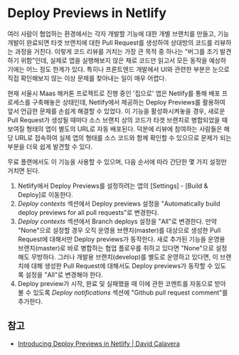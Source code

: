 # Deploy Previews in Netlify

여러 사람이 협업하는 환경에서는 각자 개발할 기능에 대한 개별 브랜치를 만들고, 기능 개발이 완료되면 타겟 브랜치에 대한 Pull Request를 생성하여 상대방의 코드를 리뷰하는 과정을 거친다. 이렇게 코드 리뷰를 거치는 가장 큰 목적 중 하나는 "버그를 조기 발견하기 위함"인데, 실제로 앱을 실행해보지 않은 채로 코드만 읽고서 모든 동작을 예상하기에는 어느 정도 한계가 있다. 특히나 프론트엔드 개발에서 UI와 관련한 부분은 눈으로 직접 확인해보지 않는 이상 문제를 찾아내는 일이 매우 어렵다.

현재 서울시 Maas 해커톤 프로젝트로 진행 중인 '집으로' 앱은 Netlify를 통해 배포 프로세스를 구축해놓은 상태인데, Netlify에서 제공하는 Deploy Previews를 활용하여 앞서 언급한 문제를 손쉽게 해결할 수 있었다. 이 기능을 활성화시켜놓을 경우, 새로운 Pull Request가 생성될 때마다 소스 브랜치 상의 코드가 타겟 브랜치로 병합되었을 때 보여질 형태의 앱이 별도의 URL로 자동 배포된다. 덕분에 리뷰에 참여하는 사람들은 해당 URL로 접속하여 실제 앱의 형태를 소스 코드와 함께 확인할 수 있으므로 문제가 되는 부분을 더욱 쉽게 발견할 수 있다.

무료 플랜에서도 이 기능을 사용할 수 있으며, 다음 순서에 따라 간단한 몇 가지 설정만 거치면 된다.

1. Netlify에서 Deploy Previews를 설정하려는 앱의 [Settings] - [Build & Deploy]로 이동한다.
2. *Deploy contexts* 섹션에서 Deploy previews 설정을 "Automatically build deploy previews for all pull requests"로 변경한다.
3. *Deploy contexts* 섹션에서 Branch deploys 설정을 "All"로 변경한다. 만약 "None"으로 설정할 경우 오직 운영용 브랜치(master)를 대상으로 생성한 Pull Request에 대해서만 Deploy previews가 동작한다. 새로 추가된 기능을 운영용 브랜치(master)로 바로 병합하는 협업 플로우를 취하고 있다면 "None"으로 설정해도 무방하다. 그러나 개발용 브랜치(develop)를 별도로 운영하고 있다면, 이 브랜치에 대해 생성한 Pull Request에 대해서도 Deploy previews가 동작할 수 있도록 설정을 "All"로 변경해야 한다.
4. Deploy preview가 시작, 완료 및 실패했을 때 이에 관한 코멘트를 자동으로 받아볼 수 있도록 *Deploy notifications* 섹션에 "Github pull request comment"를 추가한다.

## 참고

* [Introducing Deploy Previews in Netlify | David Calavera](https://www.netlify.com/blog/2016/07/20/introducing-deploy-previews-in-netlify/?_ga=2.158759103.481212986.1561538104-1752285197.1552925102)
